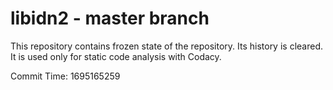 # libidn2 - master branch

This repository contains frozen state of the repository.
Its history is cleared. It is used only for static code
analysis with Codacy.

Commit Time: 1695165259